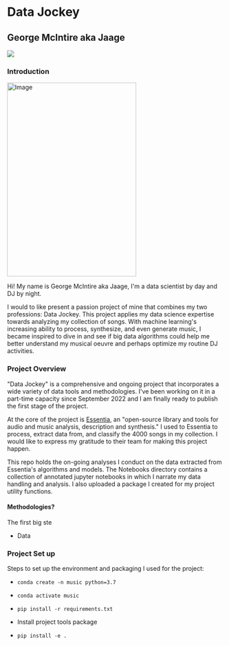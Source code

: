 
# Data Jockey
## George McIntire aka Jaage

![](https://i.ibb.co/GM25ZpF/horizontal-logo.jpg)



### Introduction
<img src="https://i.ibb.co/zZSZNgr/3-A49-DEF8-F8-B7-4-B88-8-D05-06606392-F85-A.jpg" alt="Image" width="300" height="450">

Hi! My name is George McIntire aka Jaage, I'm a data scientist by day and DJ by night. 

I would to like present a passion project of mine that combines my two professions: Data Jockey. This project applies my data science expertise towards analyzing my collection of songs. With machine learning's increasing ability to process, synthesize, and even generate music, I became  inspired to dive in and see if big data algorithms could help me better understand my musical oeuvre and perhaps optimize my routine DJ activities.

### Project Overview

"Data Jockey" is a comprehensive and ongoing project that incorporates a wide variety of data tools and methodologies. I've been working on it in a part-time capacity since September 2022 and I am finally ready to publish the first stage of the project. 

At the core of the project is [Essentia](https://essentia.upf.edu/), an "open-source library and tools for audio and music analysis, description and synthesis." I used to Essentia to process, extract data from, and classify the 4000 songs in my collection. I would like to express my gratitude to their team  for making this project happen.

This repo holds the on-going analyses I conduct on the data extracted from Essentia's algorithms and models. The Notebooks directory contains a collection of annotated jupyter notebooks in which I narrate my data handling and analysis. I also uploaded a package I created for my project utility functions.

#### Methodologies?

The first big ste

 - Data

### Project Set up
Steps to set up the environment and packaging I used for the project:

- `conda create -n music python=3.7`

- `conda activate music`

- `pip install -r requirements.txt`

- Install project tools package

- `pip install -e .`

